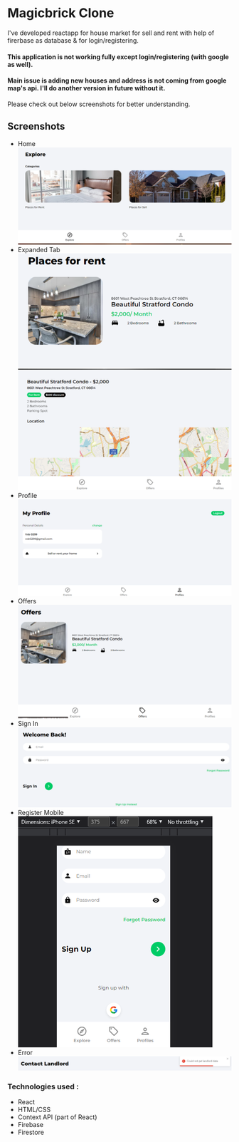 
# Magicbrick Clone

I've developed reactapp for house market for sell and rent with help of firerbase as database & for login/registering.  
#### This application is not working fully except login/registering (with google as well).
 #### Main issue is adding new houses and address is not coming from google map's api. I'll do another version in future without it. 
Please check out below screenshots for better understanding.

## Screenshots

- Home
![Home](img/home.png)
- Expanded Tab
![Expanded](img/expanded.png)
![Expanded 2](img/expanded2.png)
- Profile
![Profile](img/profile.png)
- Offers
![Offers](img/offers.png)
- Sign In
![signIN](img/signIN.png)
- Register Mobile
![Register_Mobile](img/Register_Mobile.png)
- Error
![Error](img/error.png)



### Technologies used :

 - React
 - HTML/CSS
 - Context API (part of React)
 - Firebase
 - Firestore
